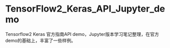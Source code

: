 # TensorFlow2_Keras_API_Jupyter_demo
Tensorflow2 Keras 官方指南API demo，Jupyter版本学习笔记整理，在官方demo的基础上，丰富了一些样例。
